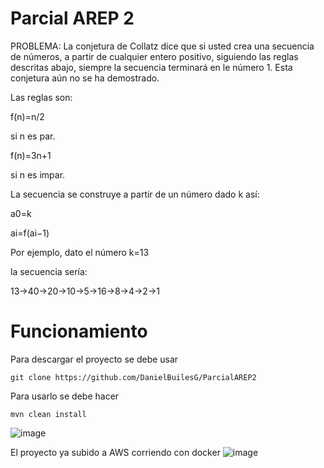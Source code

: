 # Parcial AREP 2 

PROBLEMA:
La conjetura de Collatz dice que si usted crea una secuencia de números, a partir de cualquier entero positivo, siguiendo las reglas descritas abajo, siempre la secuencia terminará en le número 1. Esta conjetura aún no se ha demostrado.

Las reglas son:

 f(n)=n/2

 si n es par.

f(n)=3n+1

 si n es impar.

La secuencia se construye a partir de un número dado k
 así:

a0=k

ai=f(ai−1)

Por ejemplo, dato el número k=13
  
  la secuencia sería:

13→40→20→10→5→16→8→4→2→1


# Funcionamiento

Para descargar el proyecto se debe usar

```
git clone https://github.com/DanielBuilesG/ParcialAREP2
```

Para usarlo se debe hacer 


```
mvn clean install
```













![image](https://github.com/DanielBuilesG/ParcialAREP2/assets/73034258/6013816b-3c42-4978-bd99-b2b3f5ae4bc9)



El proyecto ya subido a AWS corriendo con docker
![image](https://github.com/DanielBuilesG/ParcialAREP2/assets/73034258/0ea3217c-de30-408a-9a02-31a91e201ddb)
